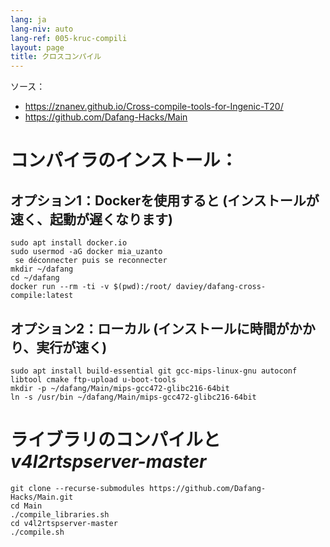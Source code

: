```yaml
---
lang: ja
lang-niv: auto
lang-ref: 005-kruc-compili
layout: page
title: クロスコンパイル
---
```




ソース：
 * <https://znanev.github.io/Cross-compile-tools-for-Ingenic-T20/>  
 * <https://github.com/Dafang-Hacks/Main>




# コンパイラのインストール：
## オプション1：Dockerを使用すると (インストールが速く、起動が遅くなります)

```
sudo apt install docker.io
sudo usermod -aG docker mia_uzanto
 se déconnecter puis se reconnecter
mkdir ~/dafang
cd ~/dafang
docker run --rm -ti -v $(pwd):/root/ daviey/dafang-cross-compile:latest
```

## オプション2：ローカル (インストールに時間がかかり、実行が速く)

```
sudo apt install build-essential git gcc-mips-linux-gnu autoconf libtool cmake ftp-upload u-boot-tools
mkdir -p ~/dafang/Main/mips-gcc472-glibc216-64bit
ln -s /usr/bin ~/dafang/Main/mips-gcc472-glibc216-64bit
```

# ライブラリのコンパイルと _v4l2rtspserver-master_

```
git clone --recurse-submodules https://github.com/Dafang-Hacks/Main.git
cd Main
./compile_libraries.sh
cd v4l2rtspserver-master
./compile.sh
```

